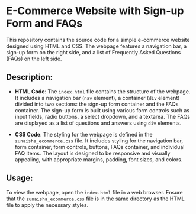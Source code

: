 # E-Commerce Website with Sign-up Form and FAQs

This repository contains the source code for a simple e-commerce website designed using HTML and CSS. The webpage features a navigation bar, a sign-up form on the right side, and a list of Frequently Asked Questions (FAQs) on the left side.

## Description:

- **HTML Code**: The `index.html` file contains the structure of the webpage. It includes a navigation bar (`nav` element), a container (`div` element) divided into two sections: the sign-up form container and the FAQs container. The sign-up form is built using various form controls such as input fields, radio buttons, a select dropdown, and a textarea. The FAQs are displayed as a list of questions and answers using `div` elements.

- **CSS Code**: The styling for the webpage is defined in the `zunaisha_ecommerce.css` file. It includes styling for the navigation bar, form container, form controls, buttons, FAQs container, and individual FAQ items. The layout is designed to be responsive and visually appealing, with appropriate margins, padding, font sizes, and colors.

## Usage:

To view the webpage, open the `index.html` file in a web browser. Ensure that the `zunaisha_ecommerce.css` file is in the same directory as the HTML file to apply the necessary styles.

